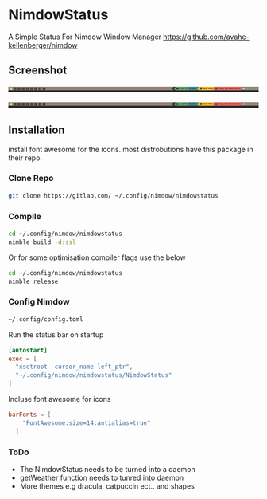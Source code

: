 # NimdowStatus
A Simple Status For Nimdow Window Manager
https://github.com/avahe-kellenberger/nimdow

## Screenshot
![alt text](images/screenshot.png "NimdowStatus - Gruvbox")

![alt text](images/screenshot.png "NimdowStatus - Dracula")


## Installation
install font awesome for the icons. most distrobutions have this package in their repo.

### Clone Repo
```bash
git clone https://gitlab.com/ ~/.config/nimdow/nimdowstatus
```

### Compile
```bash
cd ~/.config/nimdow/nimdowstatus
nimble build -d:ssl
```
Or for some optimisation compiler flags use the below
```bash
cd ~/.config/nimdow/nimdowstatus
nimble release
```

### Config Nimdow

```bash
~/.config/config.toml

```
Run the status bar on startup
```toml
[autostart]
exec = [
  "xsetroot -cursor_name left_ptr",
  "~/.config/nimdow/nimdowstatus/NimdowStatus"
]
```

Incluse font awesome for icons
```toml
barFonts = [
    "FontAwesome:size=14:antialias=true"
  ]
```

### ToDo

- The NimdowStatus needs to be turned into a daemon
- getWeather function needs to tunred into daemon
- More themes e.g dracula, catpuccin ect.. and shapes
